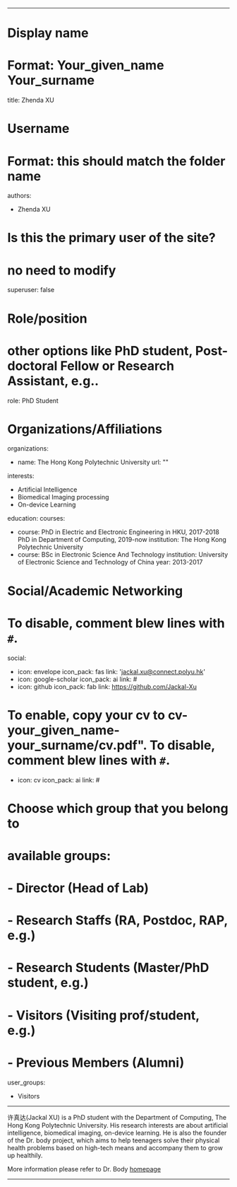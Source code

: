 
---
# Display name
# Format: Your_given_name Your_surname 
title: Zhenda XU

# Username
# Format: this should match the folder name
authors:
- Zhenda XU

# Is this the primary user of the site?
# no need to modify 
superuser: false

# Role/position
# other options like PhD student, Post-doctoral Fellow or Research Assistant, e.g..
role: PhD Student

# Organizations/Affiliations
organizations:
- name: The Hong Kong Polytechnic University
  url: ""

interests:
- Artificial Intelligence
- Biomedical Imaging processing
- On-device Learning

education:
  courses:
  - course: PhD in Electric and Electronic Engineering in HKU, 2017-2018
                 PhD in Department of Computing, 2019-now
    institution: The Hong Kong Polytechnic University
  - course: BSc in Electronic Science And Technology
    institution: University of Electronic Science and Technology of China
    year: 2013-2017

# Social/Academic Networking
# To disable, comment blew lines with `#`.
social:
- icon: envelope
  icon_pack: fas
  link: 'jackal.xu@connect.polyu.hk'
- icon: google-scholar
  icon_pack: ai
  link: #
- icon: github
  icon_pack: fab
  link: https://github.com/Jackal-Xu

# To enable, copy your cv to cv-your_given_name-your_surname/cv.pdf". To disable, comment blew lines with `#`.
- icon: cv
  icon_pack: ai
  link: #

# Choose which group that you belong to
#  available groups:
#  - Director (Head of Lab)
#  - Research Staffs (RA, Postdoc, RAP, e.g.)
#  - Research Students (Master/PhD student, e.g.)
#  - Visitors (Visiting prof/student, e.g.)
#  - Previous Members (Alumni)
user_groups:
- Visitors
---

许真达(Jackal XU) is a PhD student with the Department of Computing, The Hong Kong Polytechnic University. His research interests are about artificial intelligence, biomedical imaging, on-device learning. He is also the founder of the Dr. body project, which aims to help teenagers solve their physical health problems based on high-tech means and accompany them to grow up healthily.


More information please refer to Dr. Body [homepage](https://zerodrbody.wixsite.com/drbody)

---

